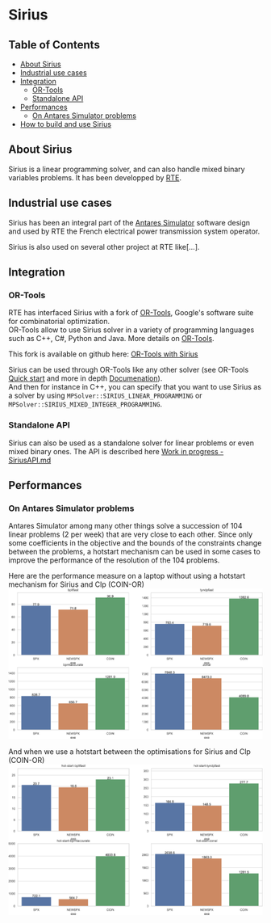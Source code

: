 # Sirius

## Table of Contents

* [About Sirius](#about-sirius)
* [Industrial use cases](#industrial-use-cases)
* [Integration](#integration)
  * [OR-Tools](#or-tools)
  * [Standalone API](#standalone-api)
* [Performances](#perfomances)
  * [On Antares Simulator problems](#on-antares-simulator-problems)
* [How to build and use Sirius](INSTALL.md)

## About Sirius

Sirius is a linear programming solver, and can also handle mixed binary variables problems. It has been developped by [RTE](https://www.rte-france.com/).

## Industrial use cases

Sirius has been an integral part of the [Antares Simulator](https://antares-simulator.org/) software design and used by RTE the French electrical power transmission system operator.

Sirius is also used on several other project at RTE like[...].

## Integration

### OR-Tools

RTE has interfaced Sirius with a fork of [OR-Tools](https://github.com/google/or-tools), Google's software suite for combinatorial optimization.  
OR-Tools allow to use Sirius solver in a variety of programming languages such as C++, C#, Python and Java. More details on [OR-Tools](https://github.com/google/or-tools).

This fork is available on github here: [OR-Tools with Sirius](https://github.com/rte-france/or-tools/tree/unification_2020)

Sirius can be used through OR-Tools like any other solver (see OR-Tools [Quick start](https://developers.google.com/optimization/introduction/get_started) and more in depth [Documenation](https://developers.google.com/optimization/)).  
And then for instance in C++, you can specify that you want to use Sirius as a solver by using ```MPSolver::SIRIUS_LINEAR_PROGRAMMING``` or ```MPSolver::SIRIUS_MIXED_INTEGER_PROGRAMMING```.

### Standalone API

Sirius can also be used as a standalone solver for linear problems or even mixed binary ones. The API is described here [Work in progress - SiriusAPI.md](SiriusAPI.md)

## Performances

### On Antares Simulator problems
Antares Simulator among many other things solve a succession of 104 linear problems (2 per week) that are very close to each other. Since only some coefficients in the objective and the bounds of the constraints change between the problems, a hotstart mechanism can be used in some cases to improve the performance of the resolution of the 104 problems.

Here are the performance measure on a laptop without using a hotstart mechanism for Sirius and Clp (COIN-OR) 
![Antares_Sirius_vs_Coin_coldstart](resources/Antares_Sirius_vs_Coin_coldstart.png)

And when we use a hotstart between the optimisations for Sirius and Clp (COIN-OR) 
![Antares_Sirius_vs_Coin_hotstart](resources/Antares_Sirius_vs_Coin_hotstart.png)
